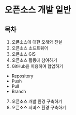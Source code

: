 # 오픈소스 개발 일반

## 목차

1. 오픈소스에 대한 오해와 진실
2. 오픈소스 소프트웨어
3. 오픈소스 GIS
4. 오픈소스 활동에 참여하기
5. GitHub을 이용하여 협업하기
- Repository
- Push
- Pull
- Branch
7. 오픈소스 개발 환경 구축하기
8. 오픈소스 서비스 환경 구축하기
